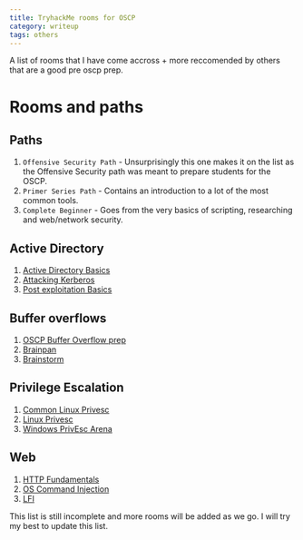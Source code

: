 ```yaml
---
title: TryhackMe rooms for OSCP 
category: writeup
tags: others
---
```

A list of rooms that I have come accross + more reccomended by others that are a good pre oscp prep. 

# Rooms and paths
## Paths

1. `Offensive Security Path` - Unsurprisingly this one makes it on the list as the Offensive Security path was meant to prepare students for the OSCP.
2. `Primer Series Path` - Contains an introduction to a lot of the most common tools.
3. `Complete Beginner` - Goes from the very basics of scripting, researching and web/network security.

## Active Directory
1. [Active Directory Basics](https://tryhackme.com/room/activedirectorybasics)
2. [Attacking Kerberos](https://tryhackme.com/room/attackingkerberos)
3. [Post exploitation Basics](https://tryhackme.com/room/postexploit)

## Buffer overflows
1. [OSCP Buffer Overflow prep](https://tryhackme.com/room/oscpbufferoverflowprep)
2. [Brainpan](https://tryhackme.com/room/brainpan)
3. [Brainstorm](https://tryhackme.com/room/brainstorm)

## Privilege Escalation
1. [Common Linux Privesc](https://tryhackme.com/room/commonlinuxprivesc)
2. [Linux Privesc](https://tryhackme.com/room/linuxprivesc)
3. [Windows PrivEsc Arena](https://tryhackme.com/room/windowsprivescarena)

## Web
1. [HTTP Fundamentals](https://tryhackme.com/room/webfundamentals)
2. [OS Command Injection](https://tryhackme.com/room/injection)
3. [LFI](https://tryhackme.com/room/lfi)

This list is still incomplete and more rooms will be added as we go.
I will try my best to update this list.

